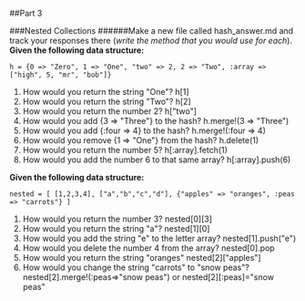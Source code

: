 ##Part 3

###Nested Collections
######Make a new file called hash_answer.md and track your responses there (_write the method that you would use for each_).
**Given the following data structure:**

```
h = {0 => "Zero", 1 => "One", "two" => 2, 2 => "Two", :array => ["high", 5, "mr", "bob"]}
```

1. How would you return the string "One"?            h[1]
2. How would you return the string "Two"?           h[2]
3. How would you return the number 2?               h["two"]              
4. How would you add {3 => "Three"} to the hash?    h.merge!(3 => "Three")
5. How would you add {:four => 4} to the hash?      h.merge!(:four => 4)
6. How would you remove {1 => "One"} from the hash?  h.delete(1)
7. How would you return the number 5?                h[:array].fetch(1)
8. How would you add the number 6 to that same array?   h[:array].push(6)

**Given the following data structure:**

```
nested = [ [1,2,3,4], ["a","b","c","d"], {"apples" => "oranges", :peas => "carrots"} ]
```

1. How would you return the number 3?                   nested[0][3]
2. How would you return the string "a"?                 nested[1][0]   
3. How would you add the string "e" to the letter array?   nested[1].push("e")
4. How would you delete the number 4 from the array?        nested[0].pop
5. How would you return the string "oranges"                nested[2]["apples"]   
6. How would you change the string "carrots" to "snow peas"?   nested[2].merge!(:peas=>"snow peas") or nested[2][:peas]="snow peas"
